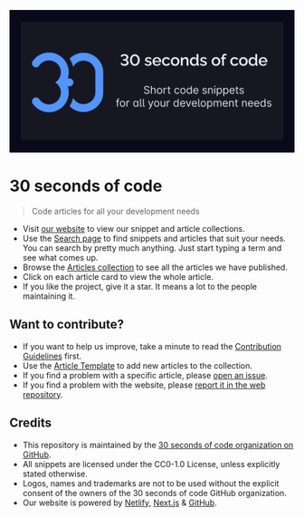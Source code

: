 [![Logo](/logo.png)](https://30secondsofcode.org/blog/p/1)

# 30 seconds of code

> Code articles for all your development needs

* Visit [our website](https://30secondsofcode.org) to view our snippet and article collections.
* Use the [Search page](https://30secondsofcode.org/search) to find snippets and articles that suit your needs. You can search by pretty much anything. Just start typing a term and see what comes up.
* Browse the [Articles collection](https://30secondsofcode.org/articles/p/1) to see all the articles we have published.
* Click on each article card to view the whole article.
* If you like the project, give it a star. It means a lot to the people maintaining it.

## Want to contribute?

* If you want to help us improve, take a minute to read the [Contribution Guidelines](/CONTRIBUTING.md) first.
* Use the [Article Template](/snippet-template.md) to add new articles to the collection.
* If you find a problem with a specific article, please [open an issue](https://github.com/30-seconds/30-seconds-blog/issues/new).
* If you find a problem with the website, please [report it in the web repository](https://github.com/30-seconds/30-seconds-web/issues/new).

## Credits

* This repository is maintained by the [30 seconds of code organization on GitHub](https://github.com/30-seconds).
* All snippets are licensed under the CC0-1.0 License, unless explicitly stated otherwise.
* Logos, names and trademarks are not to be used without the explicit consent of the owners of the 30 seconds of code GitHub organization.
* Our website is powered by [Netlify](https://www.netlify.com/), [Next.js](https://nextjs.org/) & [GitHub](https://github.com/).

